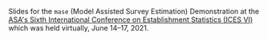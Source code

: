 Slides for the `mase` (Model Assisted Survey Estimation) Demonstration at the [ASA's Sixth International Conference on Establishment Statistics (ICES VI)](https://ww2.amstat.org/meetings/ices/2021/) which was held virtually, June 14–17, 2021.
